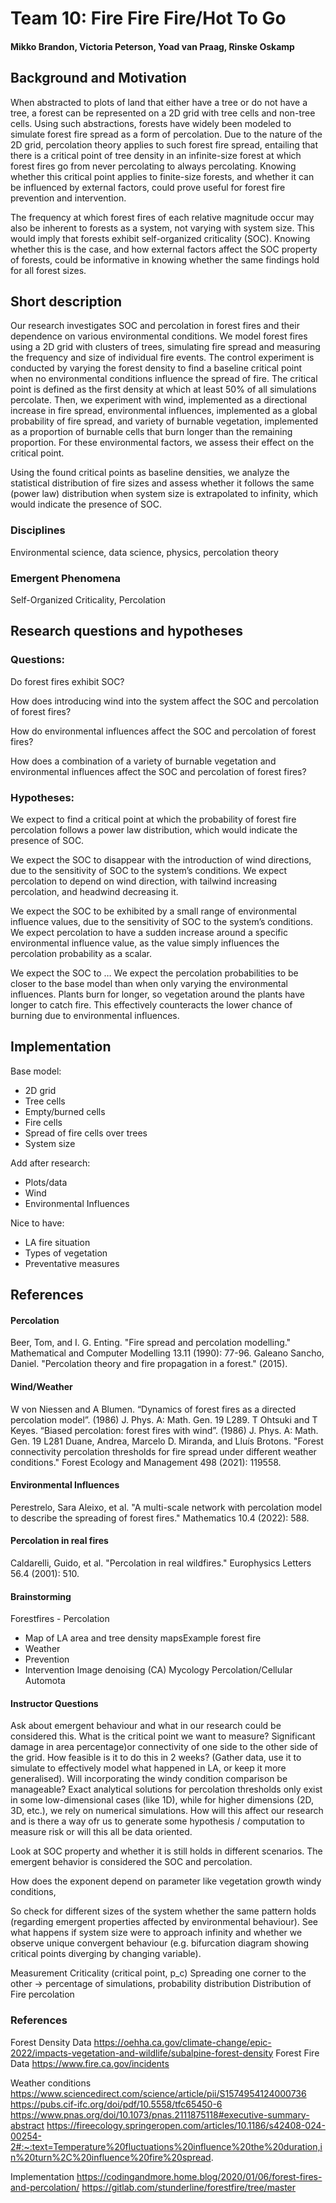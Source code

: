 # Team 10:  Fire Fire Fire/Hot To Go
#### Mikko Brandon, Victoria Peterson, Yoad van Praag, Rinske Oskamp

## Background and Motivation
When abstracted to plots of land that either have a tree or do not have a tree, a forest can be represented on a 2D grid with tree cells and non-tree cells. Using such abstractions, forests have widely been modeled to simulate forest fire spread as a form of percolation. Due to the nature of the 2D grid, percolation theory applies to such forest fire spread, entailing that there is a critical point of tree density in an infinite-size forest at which forest fires go from never percolating to always percolating. Knowing whether this critical point applies to finite-size forests, and whether it can be influenced by external factors, could prove useful for forest fire prevention and intervention.

The frequency at which forest fires of each relative magnitude occur may also be inherent to forests as a system, not varying with system size. This would imply that forests exhibit self-organized criticality (SOC). Knowing whether this is the case, and how external factors affect the SOC property of forests, could be informative in knowing whether the same findings hold for all forest sizes.

## Short description
Our research investigates SOC and percolation in forest fires and their dependence on various environmental conditions. We model forest fires using a 2D grid with clusters of trees, simulating fire spread and measuring the frequency and size of individual fire events. The control experiment is conducted by varying the forest density to find a baseline critical point when no environmental conditions influence the spread of fire. The critical point is defined as the first density at which at least 50% of all simulations percolate. Then, we experiment with wind, implemented as a directional increase in fire spread, environmental influences, implemented as a global probability of fire spread, and variety of burnable vegetation, implemented as a proportion of burnable cells that burn longer than the remaining proportion. For these environmental factors, we assess their effect on the critical point.

Using the found critical points as baseline densities, we analyze the statistical distribution of fire sizes and assess whether it follows the same (power law) distribution when system size is extrapolated to infinity, which would indicate the presence of SOC.

### Disciplines
Environmental science, data science, physics, percolation theory

### Emergent Phenomena
Self-Organized Criticality, Percolation

## Research questions and hypotheses
### Questions:
Do forest fires exhibit SOC?


How does introducing wind into the system affect the SOC and percolation of forest fires?


How do environmental influences affect the SOC and percolation of forest fires?


How does a combination of a variety of burnable vegetation and environmental influences affect the SOC and percolation of forest fires?

### Hypotheses:
We expect to find a critical point at which the probability of forest fire percolation follows a power law distribution, which would indicate the presence of SOC.


We expect the SOC to disappear with the introduction of wind directions, due to the sensitivity of SOC to the system’s conditions. We expect percolation to depend on wind direction, with tailwind increasing percolation, and headwind decreasing it.


We expect the SOC to be exhibited by a small range of environmental influence values, due to the sensitivity of SOC to the system’s conditions. We expect percolation to have a sudden increase around a specific environmental influence value, as the value simply influences the percolation probability as a scalar.


We expect the SOC to … We expect the percolation probabilities to be closer to the base model than when only varying the environmental influences. Plants burn for longer, so vegetation around the plants have longer to catch fire. This effectively counteracts the lower chance of burning due to environmental influences.


## Implementation
Base model:
- 2D grid
- Tree cells
- Empty/burned cells
- Fire cells
- Spread of fire cells over trees
- System size

Add after research:
- Plots/data
- Wind
- Environmental Influences

Nice to have:
- LA fire situation
- Types of vegetation
- Preventative measures

## References
#### Percolation
Beer, Tom, and I. G. Enting. "Fire spread and percolation modelling." Mathematical and Computer Modelling 13.11 (1990): 77-96.
Galeano Sancho, Daniel. "Percolation theory and fire propagation in a forest." (2015).

#### Wind/Weather
W von Niessen and A Blumen. “Dynamics of forest fires as a directed percolation model”. (1986) J. Phys. A: Math. Gen. 19 L289. 
T Ohtsuki and T Keyes. “Biased percolation: forest fires with wind”. (1986) J. Phys. A: Math. Gen. 19 L281
Duane, Andrea, Marcelo D. Miranda, and Lluís Brotons. "Forest connectivity percolation thresholds for fire spread under different weather conditions." Forest Ecology and Management 498 (2021): 119558.

#### Environmental Influences
Perestrelo, Sara Aleixo, et al. "A multi-scale network with percolation model to describe the spreading of forest fires." Mathematics 10.4 (2022): 588.

#### Percolation in real fires
Caldarelli, Guido, et al. "Percolation in real wildfires." Europhysics Letters 56.4 (2001): 510.





#### Brainstorming
Forestfires - Percolation
- Map of LA area and tree density mapsExample forest fire
- Weather
- Prevention
- Intervention
Image denoising (CA)
Mycology Percolation/Cellular Automota


#### Instructor Questions

Ask about emergent behaviour and what in our research could be considered this.
What is the critical point we want to measure? Significant damage in area percentage)or connectivity of one side to the other side of the grid. 
How feasible is it to do this in 2 weeks? (Gather data, use it to simulate to effectively model what happened in LA, or keep it more generalised). Will incorporating the windy condition comparison be manageable?
Exact analytical solutions for percolation thresholds only exist in some low-dimensional cases (like 1D), while for higher dimensions (2D, 3D, etc.), we rely on numerical simulations. How will this affect our research and is there a way ofr us to generate some hypothesis / computation to measure risk or will this all be data oriented.

Look at SOC property  and whether it is still holds in different scenarios.
The emergent behavior is considered the SOC and percolation.

How does the exponent depend on parameter like vegetation growth windy conditions, 


So check for different sizes of the system whether the same pattern holds (regarding emergent properties affected by environmental behaviour). See what happens if system size were to approach infinity and whether we observe unique convergent behaviour (e.g. bifurcation diagram showing critical points diverging by changing variable).



Measurement
Criticality (critical point, p_c)
Spreading one corner to the other → percentage of simulations, probability distribution
Distribution of Fire percolation


### References
Forest Density Data
https://oehha.ca.gov/climate-change/epic-2022/impacts-vegetation-and-wildlife/subalpine-forest-density
Forest Fire Data
https://www.fire.ca.gov/incidents


Weather conditions
https://www.sciencedirect.com/science/article/pii/S1574954124000736
https://pubs.cif-ifc.org/doi/pdf/10.5558/tfc65450-6
https://www.pnas.org/doi/10.1073/pnas.2111875118#executive-summary-abstract
https://fireecology.springeropen.com/articles/10.1186/s42408-024-00254-2#:~:text=Temperature%20fluctuations%20influence%20the%20duration,in%20turn%2C%20influence%20fire%20spread.


Implementation
https://codingandmore.home.blog/2020/01/06/forest-fires-and-percolation/
https://gitlab.com/stunderline/forestfire/tree/master

